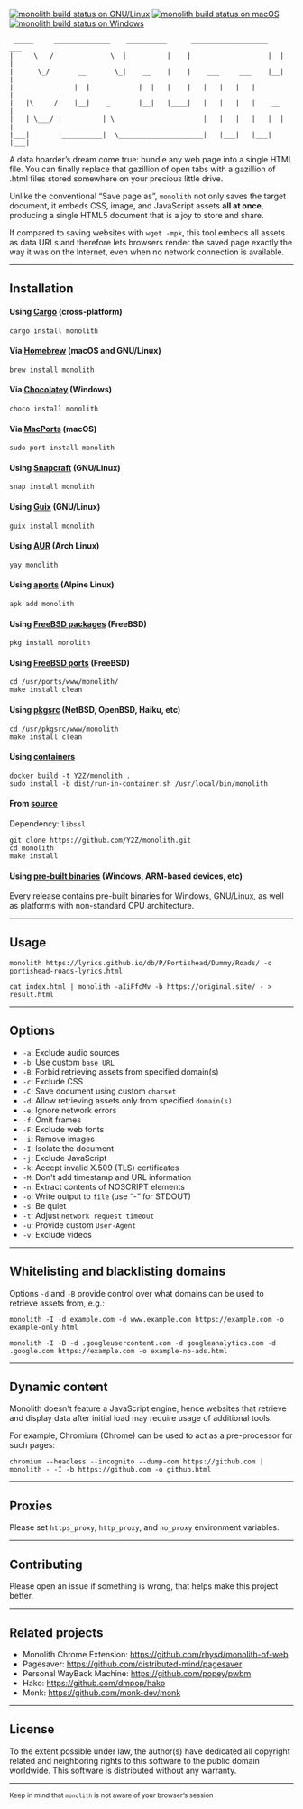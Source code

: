 [![monolith build status on GNU/Linux](https://github.com/Y2Z/monolith/workflows/GNU%2FLinux/badge.svg)](https://github.com/Y2Z/monolith/actions?query=workflow%3AGNU%2FLinux)
[![monolith build status on macOS](https://github.com/Y2Z/monolith/workflows/macOS/badge.svg)](https://github.com/Y2Z/monolith/actions?query=workflow%3AmacOS)
[![monolith build status on Windows](https://github.com/Y2Z/monolith/workflows/Windows/badge.svg)](https://github.com/Y2Z/monolith/actions?query=workflow%3AWindows)

```
 _____     ______________    __________      ___________________    ___
|     \   /              \  |          |    |                   |  |   |
|      \_/       __       \_|    __    |    |    ___     ___    |__|   |
|               |  |            |  |   |    |   |   |   |   |          |
|   |\     /|   |__|    _       |__|   |____|   |   |   |   |    __    |
|   | \___/ |          | \                      |   |   |   |   |  |   |
|___|       |__________|  \_____________________|   |___|   |___|  |___|
```

A data hoarder’s dream come true: bundle any web page into a single HTML file. You can finally replace that gazillion of open tabs with a gazillion of .html files stored somewhere on your precious little drive.

Unlike the conventional “Save page as”, `monolith` not only saves the target document, it embeds CSS, image, and JavaScript assets **all at once**, producing a single HTML5 document that is a joy to store and share.

If compared to saving websites with `wget -mpk`, this tool embeds all assets as data URLs and therefore lets browsers render the saved page exactly the way it was on the Internet, even when no network connection is available.


---------------------------------------------------


## Installation

#### Using [Cargo](https://crates.io/crates/monolith) (cross-platform)

```console
cargo install monolith
```

#### Via [Homebrew](https://formulae.brew.sh/formula/monolith) (macOS and GNU/Linux)

```console
brew install monolith
```

#### Via [Chocolatey](https://community.chocolatey.org/packages/monolith) (Windows)

```console
choco install monolith
```

#### Via [MacPorts](https://ports.macports.org/port/monolith/summary) (macOS)

```console
sudo port install monolith
```

#### Using [Snapcraft](https://snapcraft.io/monolith) (GNU/Linux)

```console
snap install monolith
```

#### Using [Guix](https://packages.guix.gnu.org/packages/monolith) (GNU/Linux)

```console
guix install monolith
```

#### Using [AUR](https://aur.archlinux.org/packages/monolith) (Arch Linux)

```console
yay monolith
```

#### Using [aports](https://pkgs.alpinelinux.org/packages?name=monolith) (Alpine Linux)

```console
apk add monolith
```

#### Using [FreeBSD packages](https://svnweb.freebsd.org/ports/head/www/monolith/) (FreeBSD)

```console
pkg install monolith
```

#### Using [FreeBSD ports](https://www.freshports.org/www/monolith/) (FreeBSD)

```console
cd /usr/ports/www/monolith/
make install clean
```

#### Using [pkgsrc](https://pkgsrc.se/www/monolith) (NetBSD, OpenBSD, Haiku, etc)

```console
cd /usr/pkgsrc/www/monolith
make install clean
```

#### Using [containers](https://www.docker.com/)

```console
docker build -t Y2Z/monolith .
sudo install -b dist/run-in-container.sh /usr/local/bin/monolith
```

#### From [source](https://github.com/Y2Z/monolith)

Dependency: `libssl`

```console
git clone https://github.com/Y2Z/monolith.git
cd monolith
make install
```

#### Using [pre-built binaries](https://github.com/Y2Z/monolith/releases) (Windows, ARM-based devices, etc)

Every release contains pre-built binaries for Windows, GNU/Linux, as well as platforms with non-standard CPU architecture.


---------------------------------------------------


## Usage

```console
monolith https://lyrics.github.io/db/P/Portishead/Dummy/Roads/ -o portishead-roads-lyrics.html
```

```console
cat index.html | monolith -aIiFfcMv -b https://original.site/ - > result.html
```


---------------------------------------------------


## Options

 - `-a`: Exclude audio sources
 - `-b`: Use custom `base URL`
 - `-B`: Forbid retrieving assets from specified domain(s)
 - `-c`: Exclude CSS
 - `-C`: Save document using custom `charset`
 - `-d`: Allow retrieving assets only from specified `domain(s)`
 - `-e`: Ignore network errors
 - `-f`: Omit frames
 - `-F`: Exclude web fonts
 - `-i`: Remove images
 - `-I`: Isolate the document
 - `-j`: Exclude JavaScript
 - `-k`: Accept invalid X.509 (TLS) certificates
 - `-M`: Don't add timestamp and URL information
 - `-n`: Extract contents of NOSCRIPT elements
 - `-o`: Write output to `file` (use “-” for STDOUT)
 - `-s`: Be quiet
 - `-t`: Adjust `network request timeout`
 - `-u`: Provide custom `User-Agent`
 - `-v`: Exclude videos


---------------------------------------------------


## Whitelisting and blacklisting domains

Options `-d` and `-B` provide control over what domains can be used to retrieve assets from, e.g.:

```console
monolith -I -d example.com -d www.example.com https://example.com -o example-only.html
```

```console
monolith -I -B -d .googleusercontent.com -d googleanalytics.com -d .google.com https://example.com -o example-no-ads.html
```

---------------------------------------------------


## Dynamic content

Monolith doesn't feature a JavaScript engine, hence websites that retrieve and display data after initial load may require usage of additional tools.

For example, Chromium (Chrome) can be used to act as a pre-processor for such pages:

```console
chromium --headless --incognito --dump-dom https://github.com | monolith - -I -b https://github.com -o github.html
```


---------------------------------------------------


## Proxies

Please set `https_proxy`, `http_proxy`, and `no_proxy` environment variables.


---------------------------------------------------


## Contributing

Please open an issue if something is wrong, that helps make this project better.


---------------------------------------------------


## Related projects

 - Monolith Chrome Extension: https://github.com/rhysd/monolith-of-web
 - Pagesaver: https://github.com/distributed-mind/pagesaver
 - Personal WayBack Machine: https://github.com/popey/pwbm
 - Hako: https://github.com/dmpop/hako
 - Monk: https://github.com/monk-dev/monk


---------------------------------------------------


## License

To the extent possible under law, the author(s) have dedicated all copyright related and neighboring rights to this software to the public domain worldwide.
This software is distributed without any warranty.


---------------------------------------------------


<!-- Microtext -->
<sub>Keep in mind that `monolith` is not aware of your browser’s session</sub>
